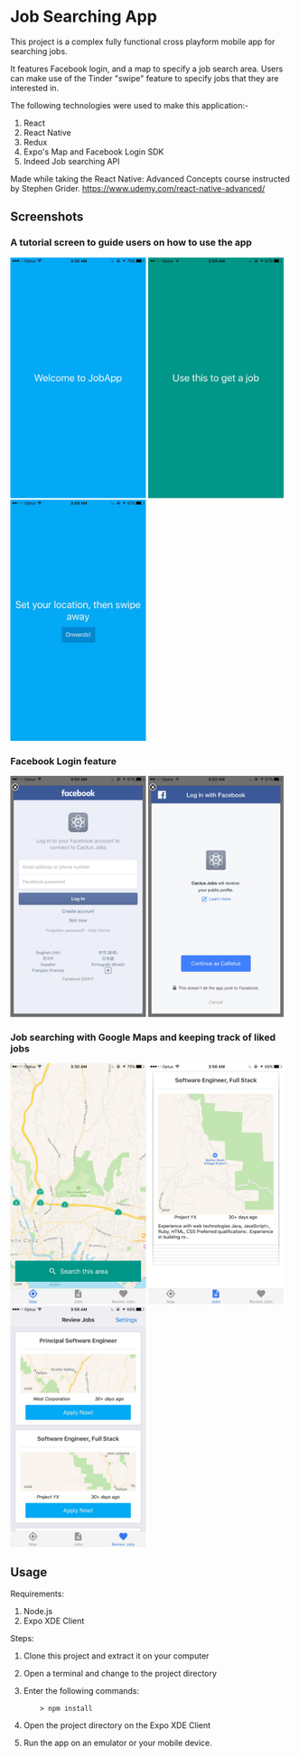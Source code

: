 # Job Searching App

This project is a complex fully functional cross playform mobile app for searching jobs.

It features Facebook login, and a map to specify a job search area. Users can make use of the Tinder "swipe" feature to specify jobs that they are interested in.


The following technologies were used to make this application:-
1. React
2. React Native
3. Redux
4. Expo's Map and Facebook Login SDK
5. Indeed Job searching API


Made while taking the React Native: Advanced Concepts course instructed by Stephen Grider. https://www.udemy.com/react-native-advanced/

## Screenshots
### A tutorial screen to guide users on how to use the app
<div>
<img src="/screenshots/screenshot1.jpg" width="240">
<img src="/screenshots/screenshot2.jpg" width="240">
<img src="/screenshots/screenshot3.jpg" width="240">
</div>


### Facebook Login feature
<div>
<img src="/screenshots/screenshot4.jpg" width="240">
<img src="/screenshots/screenshot5.jpg" width="240">
</div>


### Job searching with Google Maps and keeping track of liked jobs
<div>
<img src="/screenshots/screenshot6.jpg" width="240">
<img src="/screenshots/screenshot7.jpg" width="240">
<img src="/screenshots/screenshot8.jpg" width="240">
</div>


## Usage ##

Requirements:

1. Node.js
2. Expo XDE Client

Steps:

1. Clone this project and extract it on your computer
2. Open a terminal and change to the project directory
3. Enter the following commands:

	```
		> npm install
	```
4. Open the project directory on the Expo XDE Client
5. Run the app on an emulator or your mobile device.
